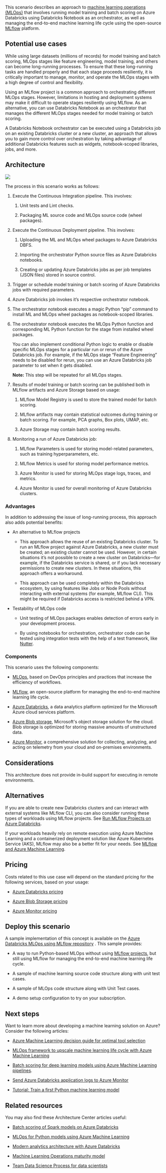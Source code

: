 This scenario describes an approach to [machine learning operations
(MLOps)](/azure/machine-learning/concept-model-management-and-deployment)
that involves running model training and batch scoring on Azure Databricks using
Databricks Notebook as an orchestrator, as well as managing the end-to-end
machine learning life cycle using the open-source
[MLflow](/azure/databricks/applications/mlflow/)
platform.

## Potential use cases

While using large datasets (millions of records) for model training and batch
scoring, MLOps stages like feature engineering, model training, and others can
become long-running processes. To ensure that these long-running tasks are
handled properly and that each stage proceeds resiliently, it is critically
important to manage, monitor, and operate the MLOps stages with a high degree of
control and flexibility.

Using an MLflow project is a common approach to orchestrating different MLOps
stages. However, limitations in hosting and deployment systems may make it
difficult to operate stages resiliently using MLflow. As an alternative, you can
use Databricks Notebook as an orchestrator that manages the different MLOps
stages needed for model training or batch scoring.

A Databricks Notebook orchestrator can be executed using a Databricks job on an
existing Databricks cluster or a new cluster, an approach that allows you to
gain more control over orchestration by taking advantage of additional
Databricks features such as widgets, notebook-scoped libraries, jobs, and more.

## Architecture

![](_images/orchestrate-mlops-azure-databricks-01.jpg)

The process in this scenario works as follows:

1. Execute the Continuous Integration pipeline. This involves:

    1. Unit tests and Lint checks.

    2. Packaging ML source code and MLOps source code (wheel packages).

2. Execute the Continuous Deployment pipeline. This involves:

    1. Uploading the ML and MLOps wheel packages to Azure Databricks DBFS.

    2. Importing the orchestrator Python source files as Azure Databricks
        notebooks.

    3. Creating or updating Azure Databricks jobs as per job templates (JSON
        files) stored in source control.

3. Trigger or schedule model training or batch scoring of Azure Databricks jobs
    with required parameters.

4. Azure Databricks job invokes it’s respective orchestrator notebook.

5. The orchestrator notebook executes a magic Python “pip” command to install
    ML and MLOps wheel packages as notebook-scoped libraries.

6. The orchestrator notebook executes the MLOps Python function and
    corresponding ML Python function for the stage from installed wheel
    packages.  
      
    You can also implement conditional Python logic to enable or disable
    specific MLOps stages for a particular run or rerun of the Azure Databricks
    job. For example, if the MLOps stage “Feature Engineering” needs to be
    disabled for rerun, you can use an Azure Databricks job parameter to set
    when it gets disabled.  
      
    **Note:** This step will be repeated for all MLOps stages.

7. Results of model training or batch scoring can be published both in MLflow
    artifacts and Azure Storage based on usage:

    1. MLflow Model Registry is used to store the trained model for batch
        scoring.

    2. MLflow artifacts may contain statistical outcomes during training or
        batch scoring. For example, PCA graphs, Box plots, UMAP, etc.

    3. Azure Storage may contain batch scoring results.

8. Monitoring a run of Azure Databricks job:

    1. MLflow Parameters is used for storing model-related parameters, such as
        training hyperparameters, etc.

    2. MLflow Metrics is used for storing model performance metrics.

    3. Azure Monitor is used for storing MLOps stage logs, traces, and metrics.

    4. Azure Monitor is used for overall monitoring of Azure Databricks
        clusters.

### Advantages

In addition to addressing the issue of long-running process, this approach also
adds potential benefits:

-  An alternative to MLflow projects

    -  This approach allows the reuse of an existing Databricks cluster. To
        run an MLflow project against Azure Databricks, a new cluster must be
        created; an existing cluster cannot be used. However, in certain
        situations it’s not possible to create a new cluster on Databricks—for
        example, if the Databricks service is shared, or if you lack necessary
        permissions to create new clusters. In these situations, this approach
        offers a workaround.

    -  This approach can be used completely within the Databricks ecosystem, by
        using features like Jobs or Node Pools without interacting with
        external systems (for example, MLflow CLI). This might be required if
        Databricks access is restricted behind a VPN.

-  Testability of MLOps code

    -  Unit testing of MLOps packages enables detection of errors early in your
        development process.

    -  By using notebooks for orchestration, orchestrator code can be tested
        using integration tests with the help of a test framework, like
        [Nutter](https://github.com/microsoft/nutter).

### Components

This scenario uses the following components:

-  [MLOps](/azure/machine-learning/concept-model-management-and-deployment), based on DevOps principles and practices that increase the efficiency
    of workflows.

-  [MLflow](/azure/databricks/applications/mlflow/), an open-source platform for managing the end-to-end machine learning
    life cycle.

-  [Azure Databricks](/azure/databricks/scenarios/what-is-azure-databricks), a data analytics platform optimized for the Microsoft
    Azure cloud services platform.

-  [Azure Blob storage](/azure/storage/blobs/storage-blobs-overview), Microsoft's object storage solution for the cloud. Blob
    storage is optimized for storing massive amounts of unstructured data.

-  [Azure Monitor](/azure/azure-monitor/overview), a comprehensive solution for collecting, analyzing, and
    acting on telemetry from your cloud and on-premises environments.

## Considerations

This architecture does not provide in-build support for executing in remote
environments.

## Alternatives

If you are able to create new Databricks clusters and can interact with external
systems like MLflow CLI, you can also consider running these types of workloads
using MLflow projects. See [Run MLflow Projects on Azure
Databricks](/azure/databricks/applications/mlflow/projects).

If your workloads heavily rely on remote execution using Azure Machine Learning
and a containerized deployment solution like Azure Kubernetes Service (AKS),
MLflow may also be a better fit for your needs. See [MLflow and Azure Machine
Learning](/azure/machine-learning/concept-mlflow#train-mlflow-projects).

## Pricing

Costs related to this use case will depend on the standard pricing for the
following services, based on your usage:

-  [Azure Databricks
    pricing](https://azure.microsoft.com/pricing/details/databricks/)

-  [Azure Blob Storage
    pricing](https://azure.microsoft.com/pricing/details/storage/blobs/)

-  [Azure Monitor
    pricing](https://azure.microsoft.com/pricing/details/monitor/)

## Deploy this scenario

A sample implementation of this concept is available on the [Azure Databricks MLOps using MLflow repository](https://github.com/Azure-Samples/azure-databricks-mlops-mlflow)
. This sample provides:

-  A way to run Python-based MLOps without using [MLflow projects](https://mlflow.org/docs/latest/projects.html), but still
    using MLflow for managing the end-to-end machine learning life cycle.

-  A sample of machine learning source code structure along with unit test
    cases.

-  A sample of MLOps code structure along with Unit Test cases.

-  A demo setup configuration to try on your subscription.

## Next steps

Want to learn more about developing a machine learning solution on Azure?
Consider the following articles:

-  [Azure Machine Learning decision guide for optimal tool
    selection](/azure/architecture/example-scenario/mlops/aml-decision-tree)

-  [MLOps framework to upscale machine learning life cycle with Azure Machine
    Learning](/azure/architecture/example-scenario/mlops/mlops-technical-paper)

-  [Batch scoring for deep learning models using Azure Machine Learning
    pipelines](/azure/architecture/reference-architectures/ai/batch-scoring-deep-learning).

-  [Send Azure Databricks application logs to Azure
    Monitor](/azure/architecture/databricks-monitoring/application-logs)

-  [Tutorial: Train a first Python machine learning
    model](/azure/machine-learning/tutorial-1st-experiment-sdk-train)

## Related resources

You may also find these Architecture Center articles useful:

-  [Batch scoring of Spark models on Azure
    Databricks](/azure/architecture/reference-architectures/ai/batch-scoring-databricks)

-  [MLOps for Python models using Azure Machine
    Learning](/azure/architecture/reference-architectures/ai/mlops-python)

-  [Modern analytics architecture with Azure
    Databricks](/azure/architecture/solution-ideas/articles/azure-databricks-modern-analytics-architecture)

-  [Machine Learning Operations maturity
    model](/azure/architecture/example-scenario/mlops/mlops-maturity-model)

-  [Team Data Science Process for data
    scientists](/azure/architecture/data-science-process/team-data-science-process-for-data-scientists)
